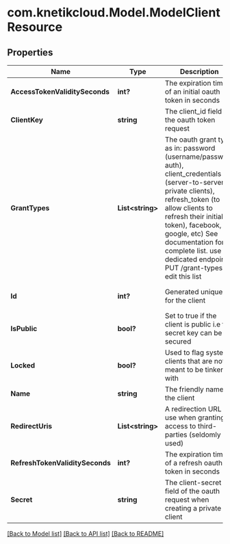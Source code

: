 # com.knetikcloud.Model.ModelClientResource
## Properties

Name | Type | Description | Notes
------------ | ------------- | ------------- | -------------
**AccessTokenValiditySeconds** | **int?** | The expiration time of an initial oauth token in seconds | [optional] [default to null]
**ClientKey** | **string** | The client_id field of the oauth token request | [default to null]
**GrantTypes** | **List&lt;string&gt;** | The oauth grant type as in: password (username/password auth), client_credentials (server-to-server, private clients), refresh_token (to allow clients to refresh their initial token), facebook, google, etc) See documentation for a complete list. use dedicated endpoint PUT /grant-types to edit this list | [optional] [default to null]
**Id** | **int?** | Generated unique ID for the client | [optional] [default to null]
**IsPublic** | **bool?** | Set to true if the client is public i.e the secret key can be secured | [optional] [default to null]
**Locked** | **bool?** | Used to flag system clients that are not meant to be tinkered with | [optional] [default to null]
**Name** | **string** | The friendly name of the client | [default to null]
**RedirectUris** | **List&lt;string&gt;** | A redirection URL to use when granting access to third-parties (seldomly used) | [optional] [default to null]
**RefreshTokenValiditySeconds** | **int?** | The expiration time of a refresh oauth token in seconds | [optional] [default to null]
**Secret** | **string** | The client-secret field of the oauth request when creating a private client | [default to null]

[[Back to Model list]](../README.md#documentation-for-models) [[Back to API list]](../README.md#documentation-for-api-endpoints) [[Back to README]](../README.md)

